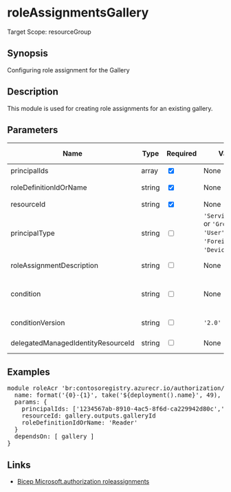 ﻿# roleAssignmentsGallery

Target Scope: resourceGroup

## Synopsis
Configuring role assignment for the Gallery

## Description
This module is used for creating role assignments for an existing gallery.

## Parameters
| Name | Type | Required | Validation | Default value | Description |
| -- |  -- | -- | -- | -- | -- |
| principalIds | array | <input type="checkbox" checked> | None | <pre></pre> | Required. The IDs of the principals to assign the role to. |
| roleDefinitionIdOrName | string | <input type="checkbox" checked> | None | <pre></pre> | Required. The name of the role to assign. If it cannot be found you can specify the role definition ID instead. |
| resourceId | string | <input type="checkbox" checked> | None | <pre></pre> | Required. The resource ID of the resource to apply the role assignment to. |
| principalType | string | <input type="checkbox"> | `'ServicePrincipal'` or `'Group'` or `'User'` or `'ForeignGroup'` or `'Device'` or `''` | <pre>''</pre> | Optional. The principal type of the assigned principal ID. |
| roleAssignmentDescription | string | <input type="checkbox"> | None | <pre>''</pre> | Optional. The description of the role assignment. |
| condition | string | <input type="checkbox"> | None | <pre>''</pre> | Optional. The conditions on the role assignment. This limits the resources it can be assigned to. e.g.: @Resource[Microsoft.Storage/storageAccounts/blobServices/containers:ContainerName] StringEqualsIgnoreCase "foo_storage_container". |
| conditionVersion | string | <input type="checkbox"> | `'2.0'` | <pre>'2.0'</pre> | Optional. Version of the condition. |
| delegatedManagedIdentityResourceId | string | <input type="checkbox"> | None | <pre>''</pre> | Optional. Id of the delegated managed identity resource. |

## Examples
<pre>
module roleAcr 'br:contosoregistry.azurecr.io/authorization/roleassignmentsGallery:latest' = {
  name: format('{0}-{1}', take('${deployment().name}', 49), 'galroleassread')
  params: {
    principalIds: ['1234567ab-8910-4ac5-8f6d-ca229942d80c','aa123b4dd-012a-4ac6-87f9-72b82c699b3e']
    resourceId: gallery.outputs.galleryId
    roleDefinitionIdOrName: 'Reader'
  }
  dependsOn: [ gallery ]
}
</pre>

## Links
- [Bicep Microsoft.authorization roleassignments](https://learn.microsoft.com/en-us/azure/templates/microsoft.authorization/roleassignments?pivots=deployment-language-bicep)

